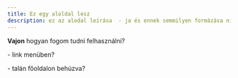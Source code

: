 ```yaml
---
title: Ez egy aloldal lesz
description: ez az alodal leírása  - ja és ennek semmilyen formázása nincs???  hm érdekes
---
```

**Vajon** hogyan fogom tudni felhasználni?

\- link menüben?

\- talán főoldalon behúzva?
